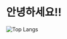 <h1>안녕하세요!!</h1>

![Top Langs](https://github-readme-stats.vercel.app/api/top-langs/?username=AYFG&hide=html,css&langs_count=10&layout=compact&theme=white)
